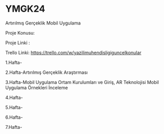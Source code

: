 # YMGK24
Artırılmış Gerçeklik Mobil Uygulama

Proje Konusu:

Proje Linki :

Trello Linki: https://trello.com/w/yazilimuhendisligiguncelkonular

1.Hafta-

2.Hafta-Artırılmış Gerçeklik Araştırması

3.Hafta-Mobil Uygulama Ortam Kurulumları ve Giriş, AR Teknolojisi Mobil Uygulama Örnekleri İnceleme

4.Hafta-

5.Hafta-

6.Hafta-

7.Hafta-

